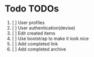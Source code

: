 # Todo TODOs

1. [ ] User profiles
1. [ ] User authentication(devise)
1. [ ] Edit created items
1. [ ] Use bootstrap to make it look nice
1. [ ] Add completed link
1. [ ] Add completed archive
